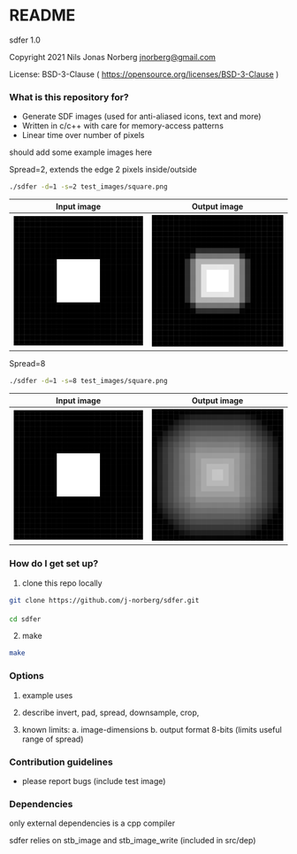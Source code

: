 # README #

sdfer 1.0

Copyright 2021 Nils Jonas Norberg jnorberg@gmail.com

License: BSD-3-Clause ( https://opensource.org/licenses/BSD-3-Clause )

### What is this repository for? ###

* Generate SDF images (used for anti-aliased icons, text and more)
* Written in c/c++ with care for memory-access patterns
* Linear time over number of pixels


should add some example images here

Spread=2, extends the edge 2 pixels inside/outside
```bash
./sdfer -d=1 -s=2 test_images/square.png
```

|  Input image |  Output image | 
|---|---|
| ![](images/square.png?raw=true)  |  ![](images/example1.png?raw=true) |


Spread=8
```bash
./sdfer -d=1 -s=8 test_images/square.png
```

|  Input image |  Output image | 
|---|---|
| ![](images/square.png?raw=true)  |  ![](images/example2.png?raw=true) |


### How do I get set up? ###

1. clone this repo locally
```bash
git clone https://github.com/j-norberg/sdfer.git

cd sdfer
```

2. make
```bash
make
```

### Options ###

1. example uses

2. describe invert, pad, spread, downsample, crop, 

3. known limits:
	a. image-dimensions
	b. output format 8-bits (limits useful range of spread)

### Contribution guidelines ###

* please report bugs (include test image)

### Dependencies ###

only external dependencies is a cpp compiler 

sdfer relies on stb_image and stb_image_write (included in src/dep)
